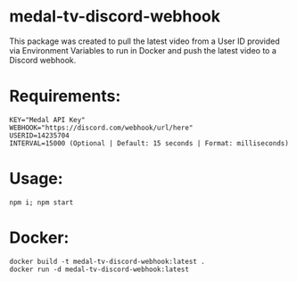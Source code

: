 # medal-tv-discord-webhook
This package was created to pull the latest video from a User ID provided via Environment Variables to run in Docker and push the latest video to a Discord webhook.
# Requirements:


```
KEY="Medal API Key"
WEBHOOK="https://discord.com/webhook/url/here"
USERID=14235704
INTERVAL=15000 (Optional | Default: 15 seconds | Format: milliseconds)
```


# Usage:

```
npm i; npm start
```

# Docker:

```
docker build -t medal-tv-discord-webhook:latest .
docker run -d medal-tv-discord-webhook:latest
```

